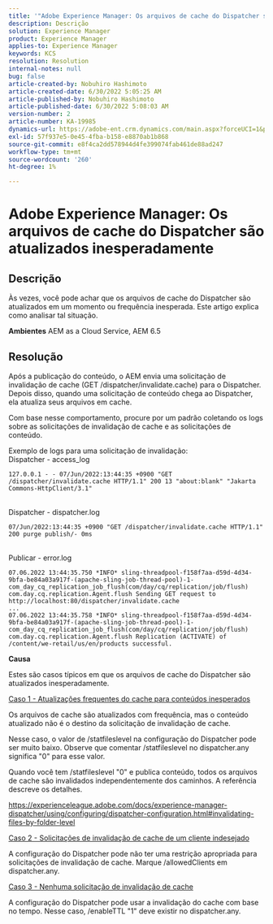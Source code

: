 ```yaml
---
title: '"Adobe Experience Manager: Os arquivos de cache do Dispatcher são atualizados inesperadamente'''
description: Descrição
solution: Experience Manager
product: Experience Manager
applies-to: Experience Manager
keywords: KCS
resolution: Resolution
internal-notes: null
bug: false
article-created-by: Nobuhiro Hashimoto
article-created-date: 6/30/2022 5:05:25 AM
article-published-by: Nobuhiro Hashimoto
article-published-date: 6/30/2022 5:08:03 AM
version-number: 2
article-number: KA-19985
dynamics-url: https://adobe-ent.crm.dynamics.com/main.aspx?forceUCI=1&pagetype=entityrecord&etn=knowledgearticle&id=b083b13c-32f8-ec11-bb3d-000d3a5b0be0
exl-id: 57f937e5-0e45-4fba-b158-e8870ab1b868
source-git-commit: e8f4ca2dd578944d4fe399074fab461de88ad247
workflow-type: tm+mt
source-wordcount: '260'
ht-degree: 1%

---
```


# Adobe Experience Manager: Os arquivos de cache do Dispatcher são atualizados inesperadamente

## Descrição


Às vezes, você pode achar que os arquivos de cache do Dispatcher são atualizados em um momento ou frequência inesperada. Este artigo explica como analisar tal situação.

<b>Ambientes</b>
AEM as a Cloud Service, AEM 6.5


## Resolução


Após a publicação do conteúdo, o AEM envia uma solicitação de invalidação de cache (GET /dispatcher/invalidate.cache) para o Dispatcher. Depois disso, quando uma solicitação de conteúdo chega ao Dispatcher, ela atualiza seus arquivos em cache.

Com base nesse comportamento, procure por um padrão coletando os logs sobre as solicitações de invalidação de cache e as solicitações de conteúdo.

Exemplo de logs para uma solicitação de invalidação:
<br>Dispatcher - access_log


```
127.0.0.1 - - 07/Jun/2022:13:44:35 +0900 "GET /dispatcher/invalidate.cache HTTP/1.1" 200 13 "about:blank" "Jakarta Commons-HttpClient/3.1"
```

<br>Dispatcher - dispatcher.log


```
07/Jun/2022:13:44:35 +0900 "GET /dispatcher/invalidate.cache HTTP/1.1" 200 purge publish/- 0ms
```

<br>Publicar - error.log


```
07.06.2022 13:44:35.750 *INFO* sling-threadpool-f158f7aa-d59d-4d34-9bfa-be84a03a917f-(apache-sling-job-thread-pool)-1-com_day_cq_replication_job_flush(com/day/cq/replication/job/flush) com.day.cq.replication.Agent.flush Sending GET request to http://localhost:80/dispatcher/invalidate.cache
...
07.06.2022 13:44:35.758 *INFO* sling-threadpool-f158f7aa-d59d-4d34-9bfa-be84a03a917f-(apache-sling-job-thread-pool)-1-com_day_cq_replication_job_flush(com/day/cq/replication/job/flush) com.day.cq.replication.Agent.flush Replication (ACTIVATE) of /content/we-retail/us/en/products successful.
```




<b>Causa</b>

Estes são casos típicos em que os arquivos de cache do Dispatcher são atualizados inesperadamente.


<u>Caso 1 - Atualizações frequentes do cache para conteúdos inesperados</u>

Os arquivos de cache são atualizados com frequência, mas o conteúdo atualizado não é o destino da solicitação de invalidação de cache.

Nesse caso, o valor de /statfileslevel na configuração do Dispatcher pode ser muito baixo. Observe que comentar /statfileslevel no dispatcher.any significa &quot;0&quot; para esse valor.

Quando você tem /statfileslevel &quot;0&quot; e publica conteúdo, todos os arquivos de cache são invalidados independentemente dos caminhos. A referência descreve os detalhes.

https://experienceleague.adobe.com/docs/experience-manager-dispatcher/using/configuring/dispatcher-configuration.html#invalidating-files-by-folder-level


<u>Caso 2 - Solicitações de invalidação de cache de um cliente indesejado</u>

A configuração do Dispatcher pode não ter uma restrição apropriada para solicitações de invalidação de cache. Marque /allowedClients em dispatcher.any.


<u>Caso 3 - Nenhuma solicitação de invalidação de cache</u>

A configuração do Dispatcher pode usar a invalidação do cache com base no tempo. Nesse caso, /enableTTL &quot;1&quot; deve existir no dispatcher.any.
